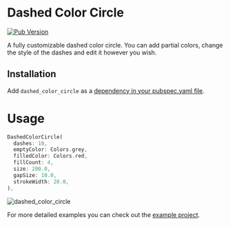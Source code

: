 # Dashed Color Circle
[![Pub Version](https://img.shields.io/pub/v/dashed_color_circle?color=blueviolet)](https://pub.dev/packages/dashed_color_circle)

A fully customizable dashed color circle. You can add partial colors, change the style of the dashes and edit it however you wish.

## Installation

Add `dashed_color_circle` as a [dependency in your pubspec.yaml file](https://flutter.io/platform-plugins/).

<h1>Usage</h1>

```dart
DashedColorCircle(
  dashes: 10,
  emptyColor: Colors.grey,
  filledColor: Colors.red,
  fillCount: 4,
  size: 200.0,
  gapSize: 10.0,
  strokeWidth: 20.0,
),
```

![dashed_color_circle](https://user-images.githubusercontent.com/15243788/159189946-9a827a95-37bf-4f03-afc0-6c98fc7748b1.png)

For more detailed examples you can check out the [example project](https://github.com/dbilgin/dashed_color_circle/tree/master/example).
